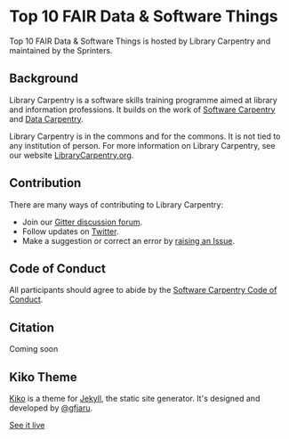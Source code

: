 # Top 10 FAIR Data & Software Things

Top 10 FAIR Data & Software Things is hosted by Library Carpentry and maintained by the Sprinters.

## Background

Library Carpentry is a software skills training programme aimed at library and information professions. It builds on the work of [Software Carpentry](https://software-carpentry.org/) and [Data Carpentry](https://datacarpentry.org/).

Library Carpentry is in the commons and for the commons. It is not tied to any institution of person. For more information on Library Carpentry, see our website [LibraryCarpentry.org](https://librarycarpentry.org/).

## Contribution

There are many ways of contributing to Library Carpentry:

- Join our [Gitter discussion forum](https://gitter.im/LibraryCarpentry/).
- Follow updates on [Twitter](https://twitter.com/LibCarpentry).
- Make a suggestion or correct an error by [raising an Issue](https://github.com/librarycarpentry/Top-10-FAIR/issues).

## Code of Conduct

All participants should agree to abide by the [Software Carpentry Code of Conduct](https://software-carpentry.org/conduct/).

## Citation

Coming soon

## Kiko Theme

[Kiko](http://github.com/gfjaru/Kiko) is a theme for [Jekyll](http://jekyllrb.com), the static site generator. It's designed and developed by [@gfjaru](https://twitter.com/gfjaru).

[See it live](https://kiko.gfjaru.com/)

